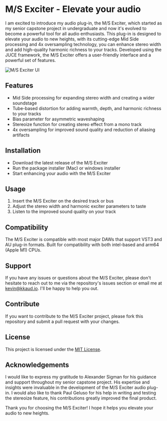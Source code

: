 # M/S Exciter - Elevate your audio

I am excited to introduce my audio plug-in, the M/S Exciter, which started as my senior capstone project in undergraduate and now it's evolved to become a powerful tool for all audio enthusiasts. This plug-in is designed to elevate your audio to new heights, with its cutting-edge Mid Side processing and 4x oversampling technology, you can enhance stereo width and add high-quality harmonic richness to your tracks. Developed using the JUCE framework, the M/S Exciter offers a user-friendly interface and a powerful set of features.

<img src="https://ucaa9a8e9e257eb82ef02e831e0b.previews.dropboxusercontent.com/p/thumb/ABw9OcpnwS3I8kZPTxv6e2KNiXrzSu5n2Dr-krbgCWXObq3mM0jEat2j4gA8_tthWDlC4cAX6c074vKlYK6dl70fil4Rixdu_rp53UNb4gvBybEnpO1IGQhdbeLXdqbhvCigQJu8UAin5aMaj5_Ule5Ww6lTz_Row023PaFyVzmTlnOJLmCodNOyM53mmaCXkf1_I7OgCutai5QMM2vlD7YQNIcskw3-D_t15GYZPvgvwSionPBFr3EpdIDuUJrr8KQkS5uzlQP0dTHpdroGLhSmk9_zNVsROq-e5Xu-h3-SLzMTU_MxobwkwgVihFYWTvZHc7qeojwOAjIB5dCQNTV3VG4e9k-yxnbuB4DLQyKKXnff5qnLW6o_S1ehHSV2f0WT8PRfUyER0eVhpbFbQccq1ZQtbKZ6Q8sqg3GJ-yLOqg/p.png" alt="M/S Exciter UI">

## Features
- Mid Side processing for expanding stereo width and creating a wider soundstage
- Tube-based distortion for adding warmth, depth, and harmonic richness to your tracks
- Bias parameter for asymmetric waveshaping
- Stereoize function for creating stereo effect from a mono track
- 4x oversampling for improved sound quality and reduction of aliasing artifacts

## Installation

- Download the latest release of the M/S Exciter
- Run the package installer (Mac) or windows installer
- Start enhancing your audio with the M/S Exciter

## Usage

1. Insert the M/S Exciter on the desired track or bus
2. Adjust the stereo width and harmonic exciter parameters to taste
3. Listen to the improved sound quality on your track

## Compatibility

The M/S Exciter is compatible with most major DAWs that support VST3 and AU plug-in formats. Built for compatibility with both intel-based and arm64 (Apple M1) CPUs. 

## Support

If you have any issues or questions about the M/S Exciter, please don't hesitate to reach out to me via the repository's issues section or email me at kevin@kkaud.io. I'll be happy to help you out.

## Contribute

If you want to contribute to the M/S Exciter project, please fork this repository and submit a pull request with your changes.

## License

This project is licensed under the [MIT License](https://opensource.org/licenses/MIT).

## Acknowledgements

I would like to express my gratitude to Alexander Sigman for his guidance and support throughout my senior capstone project. His expertise and insights were invaluable in the development of the M/S Exciter audio plug-in. I would also like to thank Paul Geluso for his help in writing and testing the stereoize feature, his contributions greatly improved the final product.

Thank you for choosing the M/S Exciter! I hope it helps you elevate your audio to new heights.
